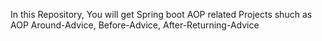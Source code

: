 In this Repository, You will get Spring boot AOP related Projects shuch as AOP Around-Advice, Before-Advice, After-Returning-Advice
